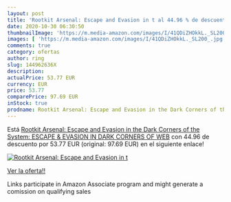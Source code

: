 ```yaml
---
layout: post
title: 'Rootkit Arsenal: Escape and Evasion in t al 44.96 % de descuento'
date: 2020-10-30 06:30:50
thumbnailImage: 'https://m.media-amazon.com/images/I/41QDiZHOkkL._SL200_.jpg'
images: [ 'https://m.media-amazon.com/images/I/41QDiZHOkkL._SL200_.jpg' ]
comments: true
category: ofertas
author: ring
slug: 144962636X
description:
actualPrice: 53.77 EUR
currency: EUR
price: 53.77
comparePrice: 97.69 EUR
inStock: true
prodname: Rootkit Arsenal: Escape and Evasion in the Dark Corners of the System: ESCAPE & EVASION IN DARK CORNERS OF WEB
---
```


Está [Rootkit Arsenal: Escape and Evasion in the Dark Corners of the System: ESCAPE & EVASION IN DARK CORNERS OF WEB](https://www.amazon.it/dp/144962636X/?tag=tolees00-21) con 44.96 de descuento por 53.77 EUR (original: 97.69 EUR) en el siguiente enlace!

[![Rootkit Arsenal: Escape and Evasion in t](https://m.media-amazon.com/images/I/41QDiZHOkkL._SL200_.jpg)](https://www.amazon.it/dp/144962636X/?tag=tolees00-21)

[Ver la oferta!!](https://www.amazon.it/dp/144962636X/?tag=tolees00-21)

Links participate in Amazon Associate program and might generate a comission on qualifying sales


